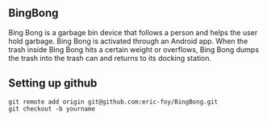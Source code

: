 ## BingBong
Bing Bong is a garbage bin device that follows a person and helps the user hold garbage. Bing Bong is activated through an Android app. When the trash inside Bing Bong hits a certain weight or overflows, Bing Bong dumps the trash into the trash can and returns to its docking station.

## Setting up github
    git remote add origin git@github.com:eric-foy/BingBong.git
    git checkout -b yourname

